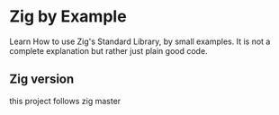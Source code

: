 # Zig by Example

Learn How to use Zig's Standard Library, by small examples.
It is not a complete explanation but rather just plain good code.

## Zig version

this project follows zig master